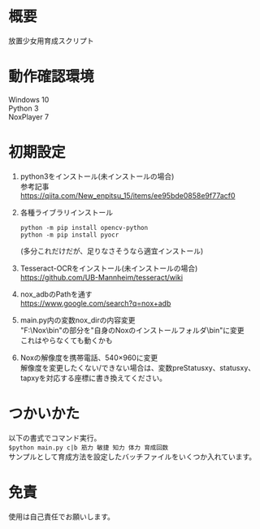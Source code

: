 # 概要
放置少女用育成スクリプト

# 動作確認環境
Windows 10  
Python 3  
NoxPlayer 7

# 初期設定
1. python3をインストール(未インストールの場合)  
    参考記事  
    <https://qiita.com/New_enpitsu_15/items/ee95bde0858e9f77acf0>  

2. 各種ライブラリインストール  
    ```
    python -m pip install opencv-python  
    python -m pip install pyocr  
    ```
    (多分これだけだが、足りなさそうなら適宜インストール)

3. Tesseract-OCRをインストール(未インストールの場合)  
    <https://github.com/UB-Mannheim/tesseract/wiki>

4. nox_adbのPathを通す  
    <https://www.google.com/search?q=nox+adb>

5. main.py内の変数nox_dirの内容変更  
    "F:\\Nox\bin"の部分を"自身のNoxのインストールフォルダ\bin"に変更  
    これはやらなくても動くかも


6. Noxの解像度を携帯電話、540×960に変更  
    解像度を変更したくない/できない場合は、変数preStatusxy、statusxy、tapxyを対応する座標に書き換えてください。

# つかいかた
以下の書式でコマンド実行。  
`$python main.py c|b 筋力 敏捷 知力 体力 育成回数 `  
サンプルとして育成方法を設定したバッチファイルをいくつか入れています。

# 免責
使用は自己責任でお願いします。
